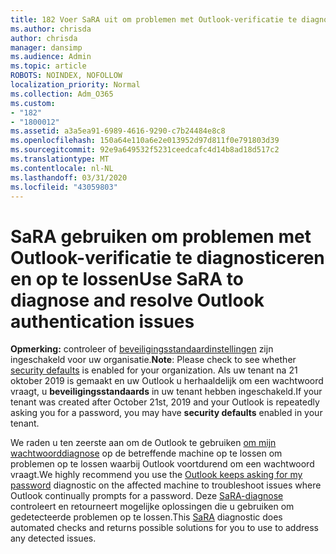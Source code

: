 ```yaml
---
title: 182 Voer SaRA uit om problemen met Outlook-verificatie te diagnosticeren en op te lossen
ms.author: chrisda
author: chrisda
manager: dansimp
ms.audience: Admin
ms.topic: article
ROBOTS: NOINDEX, NOFOLLOW
localization_priority: Normal
ms.collection: Adm_O365
ms.custom:
- "182"
- "1800012"
ms.assetid: a3a5ea91-6989-4616-9290-c7b24484e8c8
ms.openlocfilehash: 150a64e110a6e2e013952d97d811f0e791803d39
ms.sourcegitcommit: 92e9a649532f5231ceedcafc4d14b8ad18d517c2
ms.translationtype: MT
ms.contentlocale: nl-NL
ms.lasthandoff: 03/31/2020
ms.locfileid: "43059803"
---
```

# <a name="use-sara-to-diagnose-and-resolve-outlook-authentication-issues"></a><span data-ttu-id="b7c1c-102">SaRA gebruiken om problemen met Outlook-verificatie te diagnosticeren en op te lossen</span><span class="sxs-lookup"><span data-stu-id="b7c1c-102">Use SaRA to diagnose and resolve Outlook authentication issues</span></span>

<span data-ttu-id="b7c1c-103">**Opmerking:** controleer of [beveiligingsstandaardinstellingen](http://aka.ms/securitydefaults) zijn ingeschakeld voor uw organisatie.</span><span class="sxs-lookup"><span data-stu-id="b7c1c-103">**Note**: Please check to see whether [security defaults](http://aka.ms/securitydefaults) is enabled for your organization.</span></span> <span data-ttu-id="b7c1c-104">Als uw tenant na 21 oktober 2019 is gemaakt en uw Outlook u herhaaldelijk om een wachtwoord vraagt, u **beveiligingsstandaards** in uw tenant hebben ingeschakeld.</span><span class="sxs-lookup"><span data-stu-id="b7c1c-104">If your tenant was created after October 21st, 2019 and your Outlook is repeatedly asking you for a password, you may have **security defaults** enabled in your tenant.</span></span>

<span data-ttu-id="b7c1c-105">We raden u ten zeerste aan om de Outlook te gebruiken [om mijn wachtwoorddiagnose](https://aka.ms/SaRA-OutlookPwdPrompt-Alchemy) op de betreffende machine op te lossen om problemen op te lossen waarbij Outlook voortdurend om een wachtwoord vraagt.</span><span class="sxs-lookup"><span data-stu-id="b7c1c-105">We highly recommend you use the [Outlook keeps asking for my password](https://aka.ms/SaRA-OutlookPwdPrompt-Alchemy) diagnostic on the affected machine to troubleshoot issues where Outlook continually prompts for a password.</span></span> <span data-ttu-id="b7c1c-106">Deze [SaRA-diagnose](https://diagnostics.office.com/#/) controleert en retourneert mogelijke oplossingen die u gebruiken om gedetecteerde problemen op te lossen.</span><span class="sxs-lookup"><span data-stu-id="b7c1c-106">This [SaRA](https://diagnostics.office.com/#/) diagnostic does automated checks and returns possible solutions for you to use to address any detected issues.</span></span>
